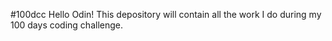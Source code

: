 #100dcc
Hello Odin!
This depository will contain all the work I do during my 100 days coding challenge.
